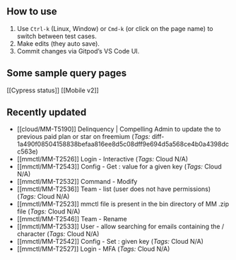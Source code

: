 ## How to use
1. Use `Ctrl-k` (Linux, Window) or `Cmd-k` (or click on the page name) to switch between test cases.
2. Make edits (they auto save).
3. Commit changes via Gitpod’s VS Code UI.

## Some sample query pages
[[Cypress status]]
[[Mobile v2]]

## Recently updated
<!-- #query page render [[template/test-case]] where status = "Active" order by last_updated desc limit 10 -->
* [[cloud/MM-T5190]] Delinquency | Compelling Admin to update the to previous paid plan or star on freemium (_Tags:_ diff-1a490f08504158838befaa816ee8d5c08dff9e694d5a568ce4b0a4398dcc563e)
* [[mmctl/MM-T2526]] Login - Interactive (_Tags:_ Cloud N/A)
* [[mmctl/MM-T2543]] Config - Get : value for a given key (_Tags:_ Cloud N/A)
* [[mmctl/MM-T2532]] Command - Modify 
* [[mmctl/MM-T2536]] Team - list (user does not have permissions) (_Tags:_ Cloud N/A)
* [[mmctl/MM-T2523]] mmctl file is present in the bin directory of MM .zip file (_Tags:_ Cloud N/A)
* [[mmctl/MM-T2546]] Team - Rename 
* [[mmctl/MM-T2533]] User - allow searching for emails containing the / character (_Tags:_ Cloud N/A)
* [[mmctl/MM-T2542]] Config - Set : given key (_Tags:_ Cloud N/A)
* [[mmctl/MM-T2527]] Login - MFA (_Tags:_ Cloud N/A)
<!-- /query -->
